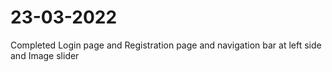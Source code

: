 # 23-03-2022
Completed Login page and Registration page and navigation bar at left side and Image slider
